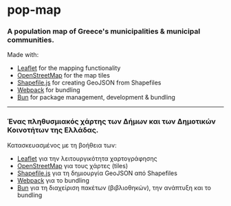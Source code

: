# pop-map

### A population map of Greece's municipalities & municipal communities.

Made with:
- [Leaflet](https://leafletjs.com/) for the mapping functionality
- [OpenStreetMap](https://www.openstreetmap.org) for the map tiles
- [Shapefile.js](https://github.com/calvinmetcalf/shapefile-js) for creating GeoJSON from Shapefiles
- [Webpack](https://webpack.js.org/) for bundling
- [Bun](https://bun.sh/) for package management, development & bundling

<hr />

### Ένας πληθυσμιακός χάρτης των Δήμων και των Δημοτικών Κοινοτήτων της Ελλάδας.

Κατασκευασμένος με τη βοήθεια των:
- [Leaflet](https://leafletjs.com/) για την λειτουργικότητα χαρτογράφησης
- [OpenStreetMap](https://www.openstreetmap.org) για τους χάρτες (tiles)
- [Shapefile.js](https://github.com/calvinmetcalf/shapefile-js) για τη δημιουργία GeoJSON από Shapefiles
- [Webpack](https://webpack.js.org/) για το bundling
- [Bun](https://bun.sh/) για τη διαχείριση πακέτων (βιβλιοθηκών), την ανάπτυξη και το bundling